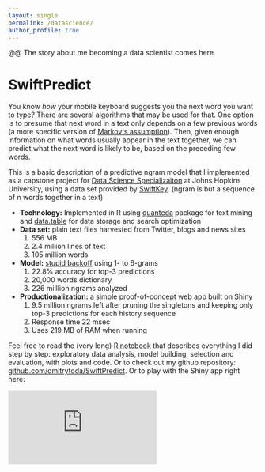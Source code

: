 ```yaml
---
layout: single
permalink: /datascience/
author_profile: true
---
```


<head>
	<script>
	  function resizeIframe(obj) {
		obj.style.height = obj.contentWindow.document.body.scrollHeight + 'px';
	  }
	</script>
</head>

@@ The story about me becoming a data scientist comes here

# SwiftPredict

You know _how_ your mobile keyboard suggests you the next word you want to type? There are several algorithms that may be used for that. One option is to presume that next word in a text only depends on a few previous words (a more specific version of [Markov's assumption](https://en.wikipedia.org/wiki/Causal_Markov_condition#:~:text=The%20Markov%20condition%2C%20sometimes%20called,do%20not%20descend%20from%20it.)). Then, given enough information on what words usually appear in the text together, we can predict what the next word is likely to be, based on the preceding few words.

This is a basic description of a predictive ngram model that I implemented as a capstone project for [Data Science Specializaiton](https://www.coursera.org/specializations/jhu-data-science) at Johns Hopkins University, using a data set provided by [SwiftKey](https://www.microsoft.com/en-us/swiftkey?activetab=pivot_1%3aprimaryr2). (ngram is but a sequence of n words together in a text)

- **Technology:** Implemented in R using [quanteda](https://quanteda.io/) package for text mining and [data.table](https://cran.r-project.org/web/packages/data.table/index.html) for data storage and search optimization
- **Data set:** plain text files harvested from Twitter, blogs and news sites
	1. 556 MB
	2. 2.4 million lines of text
	3. 105 million words
- **Model:** [stupid backoff](https://www.aclweb.org/anthology/D07-1090.pdf) using 1- to 6-grams
	1. 22.8% accuracy for top-3 predictions
	2. 20,000 words dictionary
	3. 226 milllion ngrams analyzed
- **Productionalization:** a simple proof-of-concept web app built on [Shiny](https://shiny.rstudio.com/)
	1. 9.5 million ngrams left after pruning the singletons and keeping only top-3 predictions for each history sequence
	2. Response time 22 msec
	3. Uses 219 MB of RAM when running

Feel free to read the (very long) [R notebook](/homepage/_pages/swiftpredict.html) that describes everything I did step by step: exploratory data analysis, model building, selection and evaluation, with plots and code. Or to check out my github repository: [github.com/dmitrytoda/SwiftPredict](https://github.com/dmitrytoda/SwiftPredict). Or to play with the Shiny app right here:

<div class="h_iframe">
	<iframe src="https://dmitrytoda.shinyapps.io/SwiftPredict/" frameborder="0" allowfullscreen scrolling="no" onload="resizeIframe(this)" />
</div>

# Some other project
1. Short description
2. Link to IPython notebook